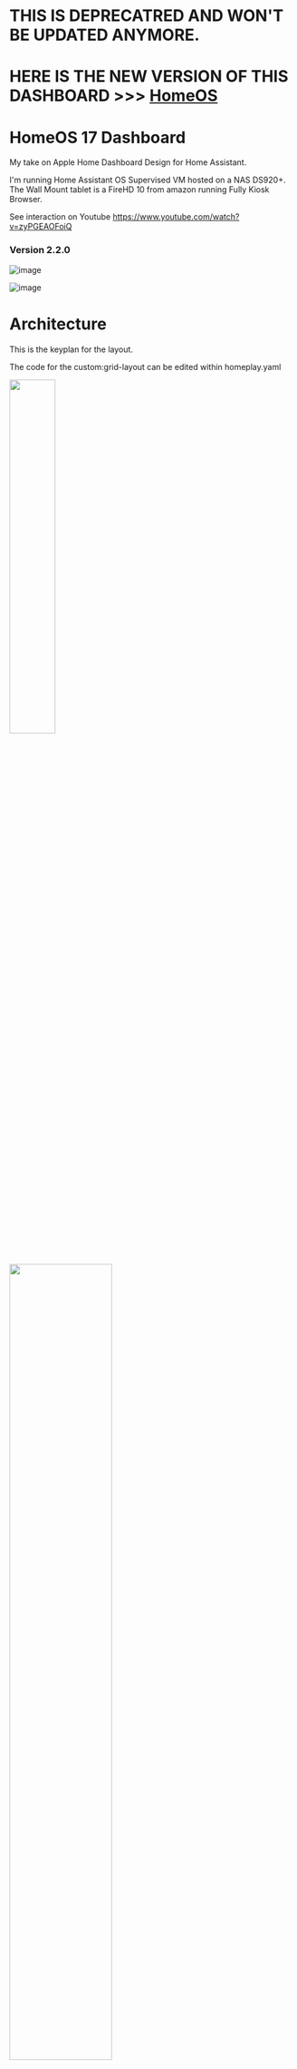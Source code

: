 # THIS IS DEPRECATRED AND WON'T BE UPDATED ANYMORE.
# HERE IS THE NEW VERSION OF THIS DASHBOARD >>> [HomeOS](https://avenger11.github.io/HomeOS-doc/)

# HomeOS 17 Dashboard

My take on Apple Home Dashboard Design for Home Assistant.

I'm running Home Assistant OS Supervised VM hosted on a NAS DS920+.
The Wall Mount tablet is a FireHD 10 from amazon running Fully Kiosk Browser.

See interaction on Youtube
https://www.youtube.com/watch?v=zyPGEAOFoiQ

### Version 2.2.0

![image](https://github.com/avenger11/Apple-HomePlay/assets/37946892/f0c2ce67-736e-4506-8871-17e1a1254c90)

![image](https://github.com/avenger11/Apple-HomePlay/assets/37946892/843753b8-6b19-4091-a9f2-3bbbe4befbba)



# Architecture

This is the keyplan for the layout.

The code for the custom:grid-layout can be edited within homeplay.yaml

<img src="https://user-images.githubusercontent.com/37946892/234449029-eb518f05-ca48-468b-9ef2-6d73abda07d9.png" width=40% height=40%>

<img src="https://user-images.githubusercontent.com/37946892/234452580-5278f1b3-c71f-4653-8507-8d89ed29911f.png" width=60% height=60%>

# TOPBAR | Quick Glance at your house state

![image](https://user-images.githubusercontent.com/37946892/234453082-ec540557-25c0-4b81-8a8f-f41089791a24.png)
![image](https://user-images.githubusercontent.com/37946892/234453091-24e6d17b-5850-47d8-91a8-15fbf390157f.png)
![image](https://user-images.githubusercontent.com/37946892/234453106-393cc3c1-20c3-412e-904e-bd4e2973acd7.png)

- Dynamic Dual Tone Icon
- Climat chips will change color based on heating or cooling
- SVG Icons can be found under button_card_template/icon-svg-dualtone.yaml
- Heavy use of template that are found in button_card_template directory
- Popup for battery level (more to come)

<img src="https://user-images.githubusercontent.com/37946892/234737716-e039c402-9a8c-4b80-95f1-01bf7a79f02e.png" width=40% height=40%>

These custom button are integrated in a custom:hui-element – horizontal stack center to the screen.

<img src="https://user-images.githubusercontent.com/37946892/234737747-07818cf9-6d7f-4e0b-868a-2e229689eeb5.png" width=40% height=40%>

# LEFT COLUMN | Weather Card

<img src="https://user-images.githubusercontent.com/37946892/234737981-17ce3c72-89f2-4ca9-b6c5-e850b9f8f10f.png" width=50% height=50%>

Weather background change based on condition and day/night (screenshot from weather app).
The background can be found in www/weather folder.
I’m using the weather code from the Montréal Environnement Canada Integration and a Value template in configuration.yaml to differentiate between day and night.

<img src="https://user-images.githubusercontent.com/37946892/234737871-760f7af8-5c04-431c-b1f9-39ecef1b4a64.png" width=25% height=25%><img src="https://user-images.githubusercontent.com/37946892/234737875-6635c314-f8dc-4039-b1d2-f32e74d33831.png" width=25% height=25%>


One example: The high and low temperature in the card use a value template as well to format properly

<img src="https://user-images.githubusercontent.com/37946892/234737956-17515b79-dc90-40e7-80e6-8176586b4da1.png" width=80% height=80%>


# LEFT COLUMN | Calendar Card

- Calendar Card from Atomic Calendar.
- Heavily modified with Card Mod.

<img src="https://user-images.githubusercontent.com/37946892/234738068-32f7286f-703f-482f-bf3a-a0db17d7f365.png" width=25% height=25%>


# CENTER COLUMN | Home view map

- Multiple floor by swaping or using the level button
- Image change based on day and night
- The floor plan have been designed in [Sweet Home 3D](https://www.sweethome3d.com/) and edited.

<img src="https://user-images.githubusercontent.com/37946892/234738924-f882810a-8815-49fa-81af-027dd9f8f43a.png" width=40% height=40%><img src="https://user-images.githubusercontent.com/37946892/234738933-a550a9d3-363b-4ca0-bcc4-7f905b726a5b.png" width=40% height=40%>


# RIGHT SIDE | highlight card 

![Lavage](https://user-images.githubusercontent.com/37946892/234757521-0b5d624e-8156-437f-a92a-d4243921dc2c.gif)

<img src="https://user-images.githubusercontent.com/37946892/236594194-75aa3790-a11f-46f4-bb08-3a4f6183092e.png" width=10% height=10%><img src="https://user-images.githubusercontent.com/37946892/234738133-73cd420a-1eea-4935-8576-96744aae5348.png" width=10% height=10%>


# TASK BAR | 

<img src="https://user-images.githubusercontent.com/37946892/234738185-5866cfe7-f777-47d0-a140-66f442b4f126.png" width=80% height=80%><img src="https://user-images.githubusercontent.com/37946892/234738193-1ec31a2c-2f42-4527-a433-ca20ed0d7d8a.png" width=80% height=80%>



## Custom Cards from HACS
Ensure to install those custom card before using this configuration via HACS

- [Lovelace-Layout-Card](https://github.com/thomasloven/lovelace-layout-card) by Thomas loven.
- [Swipe-card](https://github.com/bramkragten/swipe-card) by Bram Kragten.
- [Button-card](https://github.com/custom-cards/button-card) by RomRider.
- [Lovelace-Card-mod](https://github.com/thomasloven/lovelace-card-mod) by Thomas loven
- [Atomic Calendar Revive](https://github.com/totaldebug/atomic-calendar-revive) by marksie1988
- [Kiosk Mode](https://github.com/NemesisRE/kiosk-mode) by NemesisRE
- [Clock weather card](https://github.com/pkissling/clock-weather-card) by pkissling

## Custom integration from HACS
- [Fontawesome](https://github.com/thomasloven/hass-fontawesome) by Thomas loven.
- [Browser_mod](https://github.com/thomasloven/hass-browser_mod) by Thomas loven.

## Credit

- inspired by the great work of [Mattias Persson](https://github.com/matt8707/hass-config) & [lukevink](https://github.com/lukevink/hass-config-lajv) 


If you'd like to support me and future projects:

:star2: Star my repo, if you like what you see :)

<a href="https://www.buymeacoffee.com/sebhome" target="_blank"><img src="https://www.buymeacoffee.com/assets/img/custom_images/orange_img.png" alt="Buy Me A Coffee" style="height: 41px !important;width: 174px !important;box-shadow: 0px 3px 2px 0px rgba(190, 190, 190, 0.5) !important;-webkit-box-shadow: 0px 3px 2px 0px rgba(190, 190, 190, 0.5) !important;" ></a>

